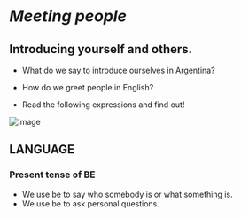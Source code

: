 # ***Meeting people***
## Introducing yourself and others.
  - What do we say to introduce ourselves in Argentina?
  - How do we greet people in English?

- Read the following expressions and find out!

![image](https://github.com/user-attachments/assets/3382fe85-93ba-4410-87b8-522e5b79ed84)

## LANGUAGE
### Present tense of BE
- We use be to say who somebody is or what something is.
- We use be to ask personal questions.

